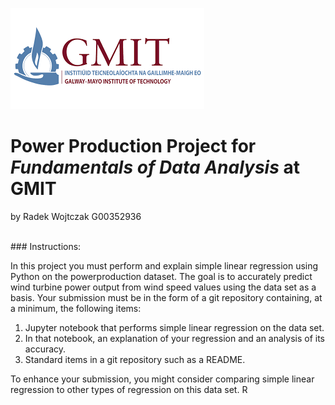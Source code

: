 <centre>![GMIT](img/gmitlogo.png)<br></centre>
# Power Production Project for *Fundamentals of Data Analysis* at GMIT
by Radek Wojtczak G00352936<br>


<br>
### Instructions:

In this project you must perform and explain simple linear regression using Python
on the powerproduction dataset. The goal is to accurately predict wind turbine power output from wind speed values using the data set as a basis.
Your submission must be in the form of a git repository containing, at a minimum, the
following items:
1. Jupyter notebook that performs simple linear regression on the data set.
2. In that notebook, an explanation of your regression and an analysis of its accuracy.
3. Standard items in a git repository such as a README.

To enhance your submission, you might consider comparing simple linear regression to
other types of regression on this data set. R
